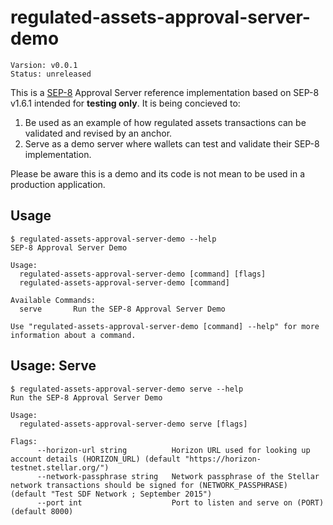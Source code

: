 # regulated-assets-approval-server-demo

```
Varsion: v0.0.1
Status: unreleased
```

This is a [SEP-8] Approval Server reference implementation based on SEP-8 v1.6.1
intended for **testing only**. It is being concieved to:

1. Be used as an example of how regulated assets transactions can be validated
   and revised by an anchor.
2. Serve as a demo server where wallets can test and validate their SEP-8
   implementation.

Please be aware this is a demo and its code is not mean to be used in a
production application.

## Usage

```
$ regulated-assets-approval-server-demo --help
SEP-8 Approval Server Demo

Usage:
  regulated-assets-approval-server-demo [command] [flags]
  regulated-assets-approval-server-demo [command]

Available Commands:
  serve       Run the SEP-8 Approval Server Demo

Use "regulated-assets-approval-server-demo [command] --help" for more information about a command.
```

## Usage: Serve

```
$ regulated-assets-approval-server-demo serve --help
Run the SEP-8 Approval Server Demo

Usage:
  regulated-assets-approval-server-demo serve [flags]

Flags:
      --horizon-url string          Horizon URL used for looking up account details (HORIZON_URL) (default "https://horizon-testnet.stellar.org/")
      --network-passphrase string   Network passphrase of the Stellar network transactions should be signed for (NETWORK_PASSPHRASE) (default "Test SDF Network ; September 2015")
      --port int                    Port to listen and serve on (PORT) (default 8000)
```


[SEP-8]: https://github.com/stellar/stellar-protocol/blob/7c795bb9abc606cd1e34764c4ba07900d58fe26e/ecosystem/sep-0008.md